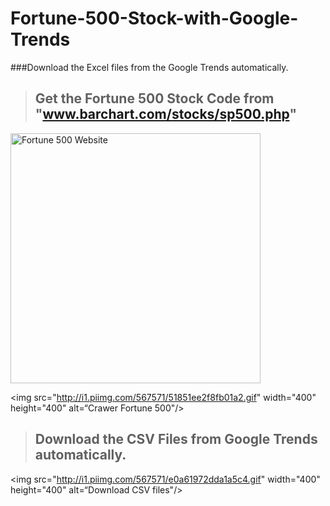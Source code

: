 # Fortune-500-Stock-with-Google-Trends

###Download the Excel files from the Google Trends automatically.




> ## Get the Fortune 500 Stock Code from "www.barchart.com/stocks/sp500.php"

<img src="http://i1.piimg.com/567571/e3ee4d8acbf34aa9.png" width="400" height="400" alt="Fortune 500 Website"/>

<img src="http://i1.piimg.com/567571/51851ee2f8fb01a2.gif" width="400" height="400" alt=“Crawer Fortune 500"/>

> ## Download the CSV Files from Google Trends automatically.

<img src="http://i1.piimg.com/567571/e0a61972dda1a5c4.gif" width="400" height="400" alt=“Download CSV files"/>
